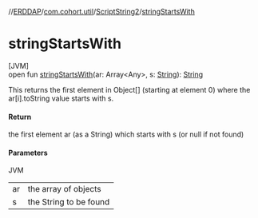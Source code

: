//[ERDDAP](../../../index.md)/[com.cohort.util](../index.md)/[ScriptString2](index.md)/[stringStartsWith](string-starts-with.md)

# stringStartsWith

[JVM]\
open fun [stringStartsWith](string-starts-with.md)(ar: Array&lt;Any&gt;, s: [String](https://docs.oracle.com/en/java/javase/17/docs/api/java.base/java/lang/String.html)): [String](https://docs.oracle.com/en/java/javase/17/docs/api/java.base/java/lang/String.html)

This returns the first element in Object[] (starting at element 0) where the ar[i].toString value starts with s.

#### Return

the first element ar (as a String) which starts with s (or null if not found)

#### Parameters

JVM

| | |
|---|---|
| ar | the array of objects |
| s | the String to be found |